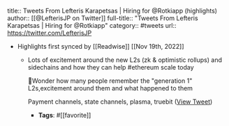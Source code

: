 title:: Tweets From Lefteris Karapetsas | Hiring for @Rotkiapp (highlights)
author:: [[@LefterisJP on Twitter]]
full-title:: "Tweets From Lefteris Karapetsas | Hiring for @Rotkiapp"
category:: #tweets
url:: https://twitter.com/LefterisJP

- Highlights first synced by [[Readwise]] [[Nov 19th, 2022]]
	- Lots of excitement around the new L2s (zk & optimistic rollups) and sidechains and how they can help #ethereum scale today
	  
	  👴Wonder how many people remember the "generation 1" L2s,excitement around them and what happened to them
	  
	  Payment channels, state channels, plasma, truebit ([View Tweet](https://twitter.com/LefterisJP/status/1399444267928522756))
		- **Tags**: #[[favorite]]